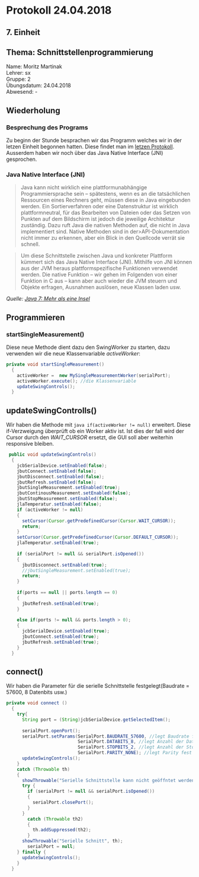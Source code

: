 # Protokoll 24.04.2018  

## 7. Einheit  

## Thema: Schnittstellenprogrammierung

Name: Moritz Martinak  
Lehrer: sx  
Gruppe: 2  
Übungsdatum: 24.04.2018  
Abwesend: -  

## Wiederholung  

### Besprechung des Programs  
Zu beginn der Stunde besprachen wir das Programm welches wir in der letzen Einheit begonnen hatten. Diese findet man im [letzen Protokoll](https://github.com/HTLMechatronics/m14-la1-sx/blob/marmom13/marmom13/Protokoll_27.02.18.md).  Ausserdem haben wir noch über das Java Native Interface (JNI) gesprochen.  

### Java Native Interface (JNI)  
>Java kann nicht wirklich eine plattformunabhängige Programmiersprache sein – spätestens, wenn es an die tatsächlichen Ressourcen eines Rechners geht, müssen diese in Java eingebunden werden. Ein Sortierverfahren oder eine Datenstruktur ist wirklich plattformneutral, für das Bearbeiten von Dateien oder das Setzen von Punkten auf dem Bildschirm ist jedoch die jeweilige Architektur zuständig. Dazu ruft Java die nativen Methoden auf, die nicht in Java implementiert sind. Native Methoden sind in der>API-Dokumentation nicht immer zu erkennen, aber ein Blick in den Quellcode verrät sie schnell.  

>Um diese Schnittstelle zwischen Java und konkreter Plattform kümmert sich das Java Native Interface (JNI). Mithilfe von JNI können aus der JVM heraus plattformspezifische Funktionen verwendet werden. Die native Funktion – wir gehen im Folgenden von einer Funktion in C aus – kann aber auch wieder die JVM steuern und Objekte erfragen, Ausnahmen auslösen, neue Klassen laden usw. 

*Quelle: [Java 7: Mehr als eine Insel](http://openbook.rheinwerk-verlag.de/java7/1507_21_001.html)*  

## Programmieren  

### startSingleMeasurement()  

Diese neue Methode dient dazu den SwingWorker zu starten, dazu verwenden wir die neue Klassenvariable *activeWorker*:

```java
private void startSingleMeasurement()
  {
    activeWorker =  new MySingleMeasurementWorker(serialPort);
    activeWorker.execute(); //die Klassenvariable 
    updateSwingControls();
  }
```

## updateSwingControlls()  

Wir haben die Methode mit ```java if(activeWorker != null)``` erweitert. Diese if-Verzweigung überprüft ob ein Worker aktiv ist. Ist dies der fall wird der Cursor durch den *WAIT_CURSOR* ersetzt, die GUI soll aber weiterhin responsive bleiben.

```java
 public void updateSwingControls()
  {
    jcbSerialDevice.setEnabled(false);
    jbutConnect.setEnabled(false);
    jbutDisconnect.setEnabled(false);
    jbutRefresh.setEnabled(false);
    jbutSingleMeasurement.setEnabled(true);
    jbutContinousMeasurement.setEnabled(false);
    jbutStopMeasurement.setEnabled(false);
    jlaTemperatur.setEnabled(false);
    if (activeWorker != null)
    {
      setCursor(Cursor.getPredefinedCursor(Cursor.WAIT_CURSOR));
      return;
    }
    setCursor(Cursor.getPredefinedCursor(Cursor.DEFAULT_CURSOR));
    jlaTemperatur.setEnabled(true);
    
    if (serialPort != null && serialPort.isOpened())
    {
      jbutDisconnect.setEnabled(true);
      //jbutSingleMeasurement.setEnabled(true);
      return;
    }
    
    if(ports == null || ports.length == 0)
    {
      jbutRefresh.setEnabled(true);
    }
    
    else if(ports != null && ports.length > 0); 
    {
      jcbSerialDevice.setEnabled(true);
      jbutConnect.setEnabled(true);
      jbutRefresh.setEnabled(true);
    }
  }
```

## connect() 

Wir haben die Parameter für die serielle Schnittstelle festgelegt(Baudrate = 57600, 8 Datenbits usw.)

```java
private void connect ()
  {
    try{
      String port = (String)jcbSerialDevice.getSelectedItem();
      
      serialPort.openPort();
      serialPort.setParams(SerialPort.BAUDRATE_57600, //legt Baudrate fest 
                           SerialPort.DATABITS_8, //legt Anzahl der Datenbits fest
                           SerialPort.STOPBITS_2, //legt Anzahl der Stopbits fest
                           SerialPort.PARITY_NONE); //legt Parity fest
      updateSwingControls();
    }
    catch (Throwable th)
    {
      showThrowable("Serielle Schnittstelle kann nicht geöffntet werden", th);
      try {
        if (serialPort != null && serialPort.isOpened())
        {
          serialPort.closePort();
        }
      }
        catch (Throwable th2)
        {
          th.addSuppressed(th2);
        }
      showThrowable("Serielle Schnitt", th);
        serialPort = null;
    } finally {
      updateSwingControls();
    }
  }
```
